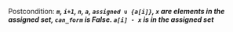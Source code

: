 Postcondition: ***`m`, `i+1`, `n`, `a`, `assigned ∪ {a[i]}`, `x` are elements in the assigned set, `can_form` is False. `a[i] - x` is in the assigned set***